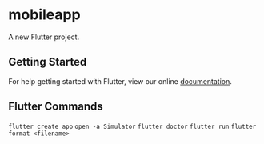 # mobileapp

A new Flutter project.

## Getting Started

For help getting started with Flutter, view our online
[documentation](https://flutter.io/).

## Flutter Commands
```flutter create app```
```open -a Simulator```
```flutter doctor```
```flutter run```
```flutter format <filename>```